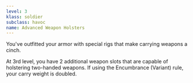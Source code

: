 ```yaml
---
level: 3
klass: soldier
subclass: havoc
name: Advanced Weapon Holsters
---
```

You've outfitted your armor with special rigs that make carrying weapons a cinch.

At 3rd level, you have 2 additional weapon slots that are capable of holstering two-handed weapons.
If using the Encumbrance (Variant) rule, your carry weight is doubled.
